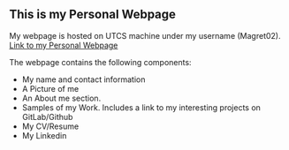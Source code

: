 ## This is my Personal Webpage

My webpage is hosted on UTCS machine under my username (Magret02).
[Link to my Personal Webpage](https://www.cs.utexas.edu/users/magret02/) 

The webpage contains the following components:

- My name and contact information
- A Picture of me
- An About me section.
- Samples of my Work. Includes a link to my interesting projects on GitLab/Github
- My CV/Resume
- My Linkedin 
